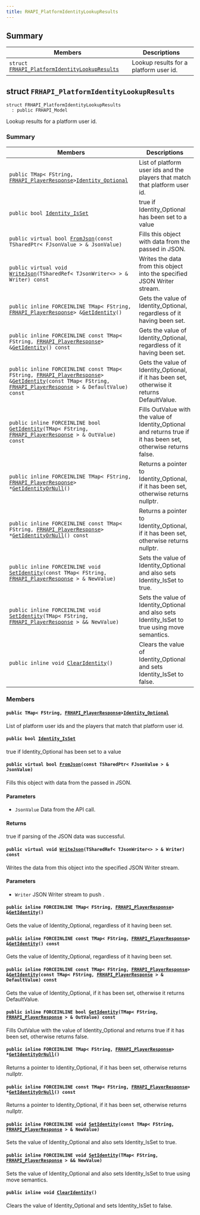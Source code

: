 ```yaml
---
title: RHAPI_PlatformIdentityLookupResults
---
```


## Summary

 Members                        | Descriptions                                
--------------------------------|---------------------------------------------
`struct `[`FRHAPI_PlatformIdentityLookupResults`](#structFRHAPI__PlatformIdentityLookupResults) | Lookup results for a platform user id.

## struct `FRHAPI_PlatformIdentityLookupResults` <a id="structFRHAPI__PlatformIdentityLookupResults"></a>

```
struct FRHAPI_PlatformIdentityLookupResults
  : public FRHAPI_Model
```

Lookup results for a platform user id.

### Summary

 Members                        | Descriptions                                
--------------------------------|---------------------------------------------
`public TMap< FString, `[`FRHAPI_PlayerResponse`](RHAPI_PlayerResponse.md#structFRHAPI__PlayerResponse)` > `[`Identity_Optional`](#structFRHAPI__PlatformIdentityLookupResults_1a770dcf050dd98432ebaf4cf67be3b31b) | List of platform user ids and the players that match that platform user id.
`public bool `[`Identity_IsSet`](#structFRHAPI__PlatformIdentityLookupResults_1a726c02e11706d55e61507f78b39c86e0) | true if Identity_Optional has been set to a value
`public virtual bool `[`FromJson`](#structFRHAPI__PlatformIdentityLookupResults_1ad09de03d12788455fa1468ddc94044f9)`(const TSharedPtr< FJsonValue > & JsonValue)` | Fills this object with data from the passed in JSON.
`public virtual void `[`WriteJson`](#structFRHAPI__PlatformIdentityLookupResults_1aba004cc210e7036bea50306405c0efef)`(TSharedRef< TJsonWriter<> > & Writer) const` | Writes the data from this object into the specified JSON Writer stream.
`public inline FORCEINLINE TMap< FString, `[`FRHAPI_PlayerResponse`](RHAPI_PlayerResponse.md#structFRHAPI__PlayerResponse)` > & `[`GetIdentity`](#structFRHAPI__PlatformIdentityLookupResults_1a41457ce2b3d833a49efcfb502d03294b)`()` | Gets the value of Identity_Optional, regardless of it having been set.
`public inline FORCEINLINE const TMap< FString, `[`FRHAPI_PlayerResponse`](RHAPI_PlayerResponse.md#structFRHAPI__PlayerResponse)` > & `[`GetIdentity`](#structFRHAPI__PlatformIdentityLookupResults_1a4fd9b4c17abc040d4479ff40d6f971e1)`() const` | Gets the value of Identity_Optional, regardless of it having been set.
`public inline FORCEINLINE const TMap< FString, `[`FRHAPI_PlayerResponse`](RHAPI_PlayerResponse.md#structFRHAPI__PlayerResponse)` > & `[`GetIdentity`](#structFRHAPI__PlatformIdentityLookupResults_1ac76432389d4a8d683c8120965b4d12fc)`(const TMap< FString, `[`FRHAPI_PlayerResponse`](RHAPI_PlayerResponse.md#structFRHAPI__PlayerResponse)` > & DefaultValue) const` | Gets the value of Identity_Optional, if it has been set, otherwise it returns DefaultValue.
`public inline FORCEINLINE bool `[`GetIdentity`](#structFRHAPI__PlatformIdentityLookupResults_1ad7c2ff417e4ed642dd205c8067ff8808)`(TMap< FString, `[`FRHAPI_PlayerResponse`](RHAPI_PlayerResponse.md#structFRHAPI__PlayerResponse)` > & OutValue) const` | Fills OutValue with the value of Identity_Optional and returns true if it has been set, otherwise returns false.
`public inline FORCEINLINE TMap< FString, `[`FRHAPI_PlayerResponse`](RHAPI_PlayerResponse.md#structFRHAPI__PlayerResponse)` > * `[`GetIdentityOrNull`](#structFRHAPI__PlatformIdentityLookupResults_1aabdfed9e160f9fd23dcd26388971af37)`()` | Returns a pointer to Identity_Optional, if it has been set, otherwise returns nullptr.
`public inline FORCEINLINE const TMap< FString, `[`FRHAPI_PlayerResponse`](RHAPI_PlayerResponse.md#structFRHAPI__PlayerResponse)` > * `[`GetIdentityOrNull`](#structFRHAPI__PlatformIdentityLookupResults_1ace939ec95baa996be300f852688dc024)`() const` | Returns a pointer to Identity_Optional, if it has been set, otherwise returns nullptr.
`public inline FORCEINLINE void `[`SetIdentity`](#structFRHAPI__PlatformIdentityLookupResults_1a9ddfb696905b45c2a3161c97da463cf1)`(const TMap< FString, `[`FRHAPI_PlayerResponse`](RHAPI_PlayerResponse.md#structFRHAPI__PlayerResponse)` > & NewValue)` | Sets the value of Identity_Optional and also sets Identity_IsSet to true.
`public inline FORCEINLINE void `[`SetIdentity`](#structFRHAPI__PlatformIdentityLookupResults_1a3f6f848730c4b4d4d5551fb9b5f076df)`(TMap< FString, `[`FRHAPI_PlayerResponse`](RHAPI_PlayerResponse.md#structFRHAPI__PlayerResponse)` > && NewValue)` | Sets the value of Identity_Optional and also sets Identity_IsSet to true using move semantics.
`public inline void `[`ClearIdentity`](#structFRHAPI__PlatformIdentityLookupResults_1a2bf03151bdb401f2036fedafb0d6800b)`()` | Clears the value of Identity_Optional and sets Identity_IsSet to false.

### Members

#### `public TMap< FString, `[`FRHAPI_PlayerResponse`](RHAPI_PlayerResponse.md#structFRHAPI__PlayerResponse)` > `[`Identity_Optional`](#structFRHAPI__PlatformIdentityLookupResults_1a770dcf050dd98432ebaf4cf67be3b31b) <a id="structFRHAPI__PlatformIdentityLookupResults_1a770dcf050dd98432ebaf4cf67be3b31b"></a>

List of platform user ids and the players that match that platform user id.

#### `public bool `[`Identity_IsSet`](#structFRHAPI__PlatformIdentityLookupResults_1a726c02e11706d55e61507f78b39c86e0) <a id="structFRHAPI__PlatformIdentityLookupResults_1a726c02e11706d55e61507f78b39c86e0"></a>

true if Identity_Optional has been set to a value

#### `public virtual bool `[`FromJson`](#structFRHAPI__PlatformIdentityLookupResults_1ad09de03d12788455fa1468ddc94044f9)`(const TSharedPtr< FJsonValue > & JsonValue)` <a id="structFRHAPI__PlatformIdentityLookupResults_1ad09de03d12788455fa1468ddc94044f9"></a>

Fills this object with data from the passed in JSON.

#### Parameters
* `JsonValue` Data from the API call.

#### Returns
true if parsing of the JSON data was successful.

#### `public virtual void `[`WriteJson`](#structFRHAPI__PlatformIdentityLookupResults_1aba004cc210e7036bea50306405c0efef)`(TSharedRef< TJsonWriter<> > & Writer) const` <a id="structFRHAPI__PlatformIdentityLookupResults_1aba004cc210e7036bea50306405c0efef"></a>

Writes the data from this object into the specified JSON Writer stream.

#### Parameters
* `Writer` JSON Writer stream to push .

#### `public inline FORCEINLINE TMap< FString, `[`FRHAPI_PlayerResponse`](RHAPI_PlayerResponse.md#structFRHAPI__PlayerResponse)` > & `[`GetIdentity`](#structFRHAPI__PlatformIdentityLookupResults_1a41457ce2b3d833a49efcfb502d03294b)`()` <a id="structFRHAPI__PlatformIdentityLookupResults_1a41457ce2b3d833a49efcfb502d03294b"></a>

Gets the value of Identity_Optional, regardless of it having been set.

#### `public inline FORCEINLINE const TMap< FString, `[`FRHAPI_PlayerResponse`](RHAPI_PlayerResponse.md#structFRHAPI__PlayerResponse)` > & `[`GetIdentity`](#structFRHAPI__PlatformIdentityLookupResults_1a4fd9b4c17abc040d4479ff40d6f971e1)`() const` <a id="structFRHAPI__PlatformIdentityLookupResults_1a4fd9b4c17abc040d4479ff40d6f971e1"></a>

Gets the value of Identity_Optional, regardless of it having been set.

#### `public inline FORCEINLINE const TMap< FString, `[`FRHAPI_PlayerResponse`](RHAPI_PlayerResponse.md#structFRHAPI__PlayerResponse)` > & `[`GetIdentity`](#structFRHAPI__PlatformIdentityLookupResults_1ac76432389d4a8d683c8120965b4d12fc)`(const TMap< FString, `[`FRHAPI_PlayerResponse`](RHAPI_PlayerResponse.md#structFRHAPI__PlayerResponse)` > & DefaultValue) const` <a id="structFRHAPI__PlatformIdentityLookupResults_1ac76432389d4a8d683c8120965b4d12fc"></a>

Gets the value of Identity_Optional, if it has been set, otherwise it returns DefaultValue.

#### `public inline FORCEINLINE bool `[`GetIdentity`](#structFRHAPI__PlatformIdentityLookupResults_1ad7c2ff417e4ed642dd205c8067ff8808)`(TMap< FString, `[`FRHAPI_PlayerResponse`](RHAPI_PlayerResponse.md#structFRHAPI__PlayerResponse)` > & OutValue) const` <a id="structFRHAPI__PlatformIdentityLookupResults_1ad7c2ff417e4ed642dd205c8067ff8808"></a>

Fills OutValue with the value of Identity_Optional and returns true if it has been set, otherwise returns false.

#### `public inline FORCEINLINE TMap< FString, `[`FRHAPI_PlayerResponse`](RHAPI_PlayerResponse.md#structFRHAPI__PlayerResponse)` > * `[`GetIdentityOrNull`](#structFRHAPI__PlatformIdentityLookupResults_1aabdfed9e160f9fd23dcd26388971af37)`()` <a id="structFRHAPI__PlatformIdentityLookupResults_1aabdfed9e160f9fd23dcd26388971af37"></a>

Returns a pointer to Identity_Optional, if it has been set, otherwise returns nullptr.

#### `public inline FORCEINLINE const TMap< FString, `[`FRHAPI_PlayerResponse`](RHAPI_PlayerResponse.md#structFRHAPI__PlayerResponse)` > * `[`GetIdentityOrNull`](#structFRHAPI__PlatformIdentityLookupResults_1ace939ec95baa996be300f852688dc024)`() const` <a id="structFRHAPI__PlatformIdentityLookupResults_1ace939ec95baa996be300f852688dc024"></a>

Returns a pointer to Identity_Optional, if it has been set, otherwise returns nullptr.

#### `public inline FORCEINLINE void `[`SetIdentity`](#structFRHAPI__PlatformIdentityLookupResults_1a9ddfb696905b45c2a3161c97da463cf1)`(const TMap< FString, `[`FRHAPI_PlayerResponse`](RHAPI_PlayerResponse.md#structFRHAPI__PlayerResponse)` > & NewValue)` <a id="structFRHAPI__PlatformIdentityLookupResults_1a9ddfb696905b45c2a3161c97da463cf1"></a>

Sets the value of Identity_Optional and also sets Identity_IsSet to true.

#### `public inline FORCEINLINE void `[`SetIdentity`](#structFRHAPI__PlatformIdentityLookupResults_1a3f6f848730c4b4d4d5551fb9b5f076df)`(TMap< FString, `[`FRHAPI_PlayerResponse`](RHAPI_PlayerResponse.md#structFRHAPI__PlayerResponse)` > && NewValue)` <a id="structFRHAPI__PlatformIdentityLookupResults_1a3f6f848730c4b4d4d5551fb9b5f076df"></a>

Sets the value of Identity_Optional and also sets Identity_IsSet to true using move semantics.

#### `public inline void `[`ClearIdentity`](#structFRHAPI__PlatformIdentityLookupResults_1a2bf03151bdb401f2036fedafb0d6800b)`()` <a id="structFRHAPI__PlatformIdentityLookupResults_1a2bf03151bdb401f2036fedafb0d6800b"></a>

Clears the value of Identity_Optional and sets Identity_IsSet to false.

